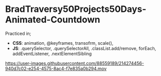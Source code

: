 # BradTraversy50Projects50Days-Animated-Countdown
Practiced in;
   *  __CSS__: animation, @keyframes, transofrm, scale(), 
   *  __JS__: .querySelector, .querySelectorAll, .classList.add/remove, forEach, addEventListener, .nextElementSibling

https://user-images.githubusercontent.com/88559189/214274456-940d7c02-e254-4575-8ac4-f7e835a0b294.mov


